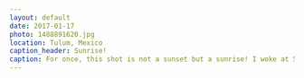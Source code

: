 ```yaml
---
layout: default
date: 2017-01-17
photo: 1488891620.jpg
location: Tulum, Mexico
caption_header: Sunrise!
caption: For once, this shot is not a sunset but a sunrise! I woke at 5 am that day, took a bus, walk a beach and admire my first ever sunrise on the ocean. I have always been on the West coasts so far... But everything needs a first time :)
---
```


